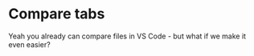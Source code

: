 # Compare tabs

Yeah you already can compare files in VS Code - but what if we make it even easier? 
